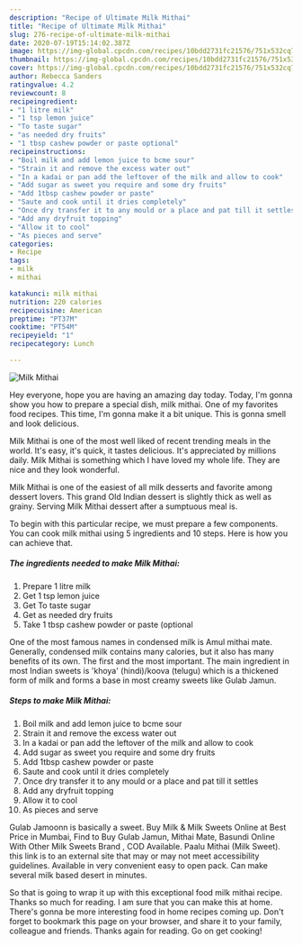 ```yaml
---
description: "Recipe of Ultimate Milk Mithai"
title: "Recipe of Ultimate Milk Mithai"
slug: 276-recipe-of-ultimate-milk-mithai
date: 2020-07-19T15:14:02.387Z
image: https://img-global.cpcdn.com/recipes/10bdd2731fc21576/751x532cq70/milk-mithai-recipe-main-photo.jpg
thumbnail: https://img-global.cpcdn.com/recipes/10bdd2731fc21576/751x532cq70/milk-mithai-recipe-main-photo.jpg
cover: https://img-global.cpcdn.com/recipes/10bdd2731fc21576/751x532cq70/milk-mithai-recipe-main-photo.jpg
author: Rebecca Sanders
ratingvalue: 4.2
reviewcount: 8
recipeingredient:
- "1 litre milk"
- "1 tsp lemon juice"
- "To taste sugar"
- "as needed dry fruits"
- "1 tbsp cashew powder or paste optional"
recipeinstructions:
- "Boil milk and add lemon juice to bcme sour"
- "Strain it and remove the excess water out"
- "In a kadai or pan add the leftover of the milk and allow to cook"
- "Add sugar as sweet you require and some dry fruits"
- "Add 1tbsp cashew powder or paste"
- "Saute and cook until it dries completely"
- "Once dry transfer it to any mould or a place and pat till it settles"
- "Add any dryfruit topping"
- "Allow it to cool"
- "As pieces and serve"
categories:
- Recipe
tags:
- milk
- mithai

katakunci: milk mithai 
nutrition: 220 calories
recipecuisine: American
preptime: "PT37M"
cooktime: "PT54M"
recipeyield: "1"
recipecategory: Lunch

---
```



![Milk Mithai](https://img-global.cpcdn.com/recipes/10bdd2731fc21576/751x532cq70/milk-mithai-recipe-main-photo.jpg)

Hey everyone, hope you are having an amazing day today. Today, I'm gonna show you how to prepare a special dish, milk mithai. One of my favorites food recipes. This time, I'm gonna make it a bit unique. This is gonna smell and look delicious.

Milk Mithai is one of the most well liked of recent trending meals in the world. It's easy, it's quick, it tastes delicious. It's appreciated by millions daily. Milk Mithai is something which I have loved my whole life. They are nice and they look wonderful.

Milk Mithai is one of the easiest of all milk desserts and favorite among dessert lovers. This grand Old Indian dessert is slightly thick as well as grainy. Serving Milk Mithai dessert after a sumptuous meal is.


To begin with this particular recipe, we must prepare a few components. You can cook milk mithai using 5 ingredients and 10 steps. Here is how you can achieve that.

<!--inarticleads1-->

##### The ingredients needed to make Milk Mithai:

1. Prepare 1 litre milk
1. Get 1 tsp lemon juice
1. Get To taste sugar
1. Get as needed dry fruits
1. Take 1 tbsp cashew powder or paste (optional


One of the most famous names in condensed milk is Amul mithai mate. Generally, condensed milk contains many calories, but it also has many benefits of its own. The first and the most important. The main ingredient in most Indian sweets is &#39;khoya&#39; (hindi)/koova (telugu) which is a thickened form of milk and forms a base in most creamy sweets like Gulab Jamun. 

<!--inarticleads2-->

##### Steps to make Milk Mithai:

1. Boil milk and add lemon juice to bcme sour
1. Strain it and remove the excess water out
1. In a kadai or pan add the leftover of the milk and allow to cook
1. Add sugar as sweet you require and some dry fruits
1. Add 1tbsp cashew powder or paste
1. Saute and cook until it dries completely
1. Once dry transfer it to any mould or a place and pat till it settles
1. Add any dryfruit topping
1. Allow it to cool
1. As pieces and serve


Gulab Jamoonn is basically a sweet. Buy Milk &amp; Milk Sweets Online at Best Price in Mumbai, Find to Buy Gulab Jamun, Mithai Mate, Basundi Online With Other Milk Sweets Brand , COD Available. Paalu Mithai (Milk Sweet). this link is to an external site that may or may not meet accessibility guidelines. Available in very convenient easy to open pack. Can make several milk based desert in minutes. 

So that is going to wrap it up with this exceptional food milk mithai recipe. Thanks so much for reading. I am sure that you can make this at home. There's gonna be more interesting food in home recipes coming up. Don't forget to bookmark this page on your browser, and share it to your family, colleague and friends. Thanks again for reading. Go on get cooking!
